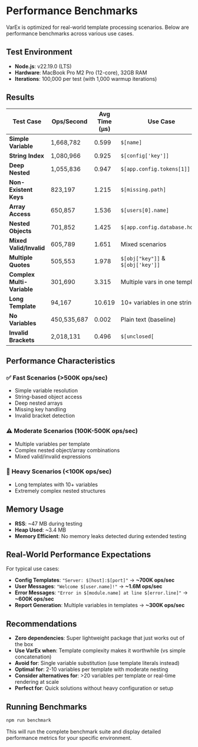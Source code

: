 # Performance Benchmarks

VarEx is optimized for real-world template processing scenarios. Below are performance benchmarks across various use cases.

## Test Environment
- **Node.js**: v22.19.0 (LTS)
- **Hardware**: MacBook Pro M2 Pro (12-core), 32GB RAM
- **Iterations**: 100,000 per test (with 1,000 warmup iterations)

## Results

| Test Case | Ops/Second | Avg Time (μs) | Use Case |
|-----------|------------|---------------|----------|
| **Simple Variable** | 1,668,782 | 0.599 | `$[name]` |
| **String Index** | 1,080,966 | 0.925 | `$[config['key']]` |
| **Deep Nested** | 1,055,836 | 0.947 | `$[app.config.tokens[1]]` |
| **Non-Existent Keys** | 823,197 | 1.215 | `$[missing.path]` |
| **Array Access** | 650,857 | 1.536 | `$[users[0].name]` |
| **Nested Objects** | 701,852 | 1.425 | `$[app.config.database.host]` |
| **Mixed Valid/Invalid** | 605,789 | 1.651 | Mixed scenarios |
| **Multiple Quotes** | 505,553 | 1.978 | `$[obj["key"]]` & `$[obj['key']]` |
| **Complex Multi-Variable** | 301,690 | 3.315 | Multiple vars in one template |
| **Long Template** | 94,167 | 10.619 | 10+ variables in one string |
| **No Variables** | 450,535,687 | 0.002 | Plain text (baseline) |
| **Invalid Brackets** | 2,018,131 | 0.496 | `$[unclosed[` |

## Performance Characteristics

### ✅ **Fast Scenarios** (>500K ops/sec)
- Simple variable resolution
- String-based object access
- Deep nested arrays
- Missing key handling
- Invalid bracket detection

### ⚠️ **Moderate Scenarios** (100K-500K ops/sec)
- Multiple variables per template
- Complex nested object/array combinations
- Mixed valid/invalid expressions

### 🐌 **Heavy Scenarios** (<100K ops/sec)
- Long templates with 10+ variables
- Extremely complex nested structures

## Memory Usage
- **RSS**: ~47 MB during testing
- **Heap Used**: ~3.4 MB
- **Memory Efficient**: No memory leaks detected during extended testing

## Real-World Performance Expectations

For typical use cases:

- **Config Templates**: `"Server: $[host]:$[port]"` → **~700K ops/sec**
- **User Messages**: `"Welcome $[user.name]!"` → **~1.6M ops/sec**  
- **Error Messages**: `"Error in $[module.name] at line $[error.line]"` → **~600K ops/sec**
- **Report Generation**: Multiple variables in templates → **~300K ops/sec**

## Recommendations

- **Zero dependencies**: Super lightweight package that just works out of the box
- **Use VarEx when**: Template complexity makes it worthwhile (vs simple concatenation)
- **Avoid for**: Single variable substitution (use template literals instead)
- **Optimal for**: 2-10 variables per template with moderate nesting
- **Consider alternatives for**: >20 variables per template or real-time rendering at scale
- **Perfect for**: Quick solutions without heavy configuration or setup

## Running Benchmarks

```bash
npm run benchmark
```

This will run the complete benchmark suite and display detailed performance metrics for your specific environment.